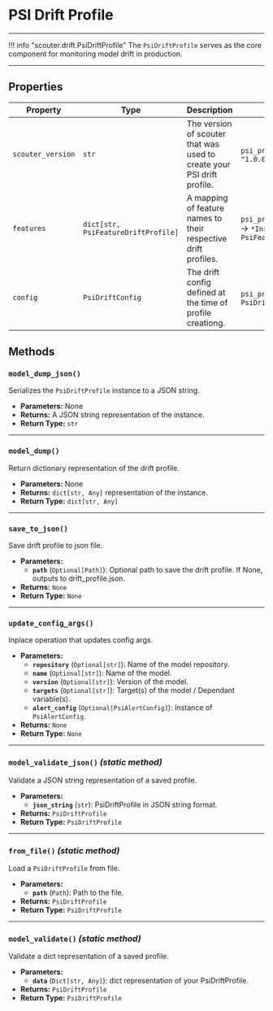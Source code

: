 # PSI Drift Profile

---

!!! info "scouter.drift.PsiDriftProfile"
The `PsiDriftProfile` serves as the core component for monitoring model drift in production.

---


## Properties


| Property       | Type                                | Description                                                            | Example                                                                       |
|----------------|-------------------------------------|------------------------------------------------------------------------|-------------------------------------------------------------------------------|
| `scouter_version`         | `str`                               | The version of scouter that was used to create your PSI drift profile. | `psi_profile.scouter_version` → `"1.0.0"`                                     |
| `features`   | `dict[str, PsiFeatureDriftProfile]` | A mapping of feature names to their respective drift profiles.         | `psi_profile.features['feature_name']` → `*Instance of PsiFeatureDriftProfile*` |
| `config`      | `PsiDriftConfig`                               | The drift config defined at the time of profile creationg.             | `psi_profile.config` → `*Instance of PsiDriftConfig*`                                       |

## Methods

### `model_dump_json()`
Serializes the `PsiDriftProfile` instance to a JSON string.

- **Parameters:** None
- **Returns:** A JSON string representation of the instance.
- **Return Type:** `str`

---

### `model_dump()`
Return dictionary representation of the drift profile.

- **Parameters:** None
- **Returns:** `dict[str, Any]` representation of the instance.
- **Return Type:** `dict[str, Any]`

---

### `save_to_json()`
Save drift profile to json file.

- **Parameters:**
    - **`path`** (`Optional[Path]`): Optional path to save the drift profile. If None, outputs to drift_profile.json.
- **Returns:** `None`
- **Return Type:** `None`

---

### `update_config_args()`
Inplace operation that updates config args.

- **Parameters:**
    - **`repository`** (`Optional[str]`): Name of the model repository.
    - **`name`** (`Optional[str]`): Name of the model.
    - **`version`** (`Optional[str]`): Version of the model.
    - **`targets`** (`Optional[str]`): Target(s) of the model / Dependant variable(s).
    - **`alert_config`** (`Optional[PsiAlertConfig]`): Instance of `PsiAlertConfig`.
- **Returns:** `None`
- **Return Type:** `None`

---

### `model_validate_json()` _(static method)_
Validate a JSON string representation of a saved profile.

- **Parameters:**
    - **`json_string`** (`str`): PsiDriftProfile in JSON string format.
- **Returns:** `PsiDriftProfile`
- **Return Type:** `PsiDriftProfile`

---

### `from_file()` _(static method)_
Load a `PsiDriftProfile` from file.

- **Parameters:**
    - **`path`** (`Path`): Path to the file.
- **Returns:** `PsiDriftProfile`
- **Return Type:** `PsiDriftProfile`

---

### `model_validate()` _(static method)_
Validate a dict representation of a saved profile.

- **Parameters:**
    - **`data`** (`Dict[str, Any]`): dict representation of your PsiDriftProfile.
- **Returns:** `PsiDriftProfile`
- **Return Type:** `PsiDriftProfile`
